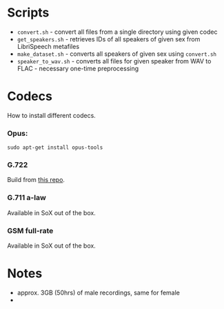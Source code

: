 # Scripts
 - `convert.sh` - convert all files from a single directory using given codec
 - `get_speakers.sh` - retrieves IDs of all speakers of given sex from LibriSpeech metafiles
 - `make_dataset.sh` - converts all speakers of given sex using `convert.sh`
 - `speaker_to_wav.sh` - converts all files for given speaker from WAV to FLAC - necessary one-time preprocessing

# Codecs

How to install different codecs.

### Opus:
`sudo apt-get install opus-tools`

### G.722
Build from [this repo](https://github.com/sippy/libg722).

### G.711 a-law
Available in SoX out of the box.

### GSM full-rate
Available in SoX out of the box.


# Notes
 * approx. 3GB (50hrs) of male recordings, same for female
 * 
